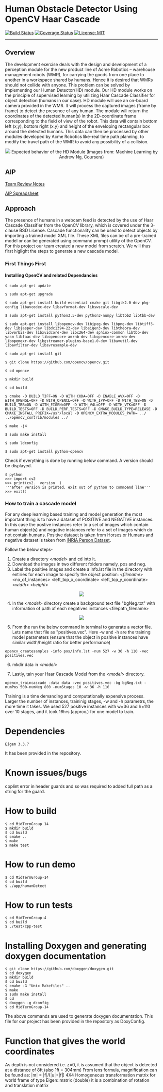 # Human Obstacle Detector Using OpenCV Haar Cascade

[![Build Status](https://travis-ci.org/Pruthvi-Sanghavi/Mid-Term-group-14.svg?branch=master)](https://travis-ci.org/Pruthvi-Sanghavi/Mid-Term-group-14)
[![Coverage Status](https://coveralls.io/repos/github/Pruthvi-Sanghavi/Mid-Term-group-14/badge.svg?branch=master)](https://coveralls.io/github/Pruthvi-Sanghavi/Mid-Term-group-14?branch=master)
[![License: MIT](https://img.shields.io/badge/License-MIT-yellow.svg)](https://opensource.org/licenses/MIT)

---

## Overview
The development exercise deals with the design and development of a perception module for the new product line of Acme Robotics – warehouse management robots (WMR), for carrying the goods from one place to another in a workspace shared by humans. Hence it is desired that WMRs should not collide with anyone. This problem can be solved by implementing our Human Detector(HD) module. Our HD module works on the principle of supervised learning by utilizing Haar Cascade Classifier for object detection (humans in our case). HD module will use an on-board camera provided in the WMR. It will process the captured images (frame by frame) to detect the presence of any human. The module will return the coordinates of the detected human(s) in the 2D-coordinate frame corresponding to the field of view of the robot. This data will contain bottom left (x,y), bottom right (x,y) and height of the enveloping rectangular box around the detected humans. This data can then be processed by other modules developed by Acme Robotics like-real time path planning, to modify the travel path of the WMR to avoid any possibility of a collision.

<p align="center">
<img src="https://github.com/varunasthana92/hello-world/blob/master/additional_files/expected_behaviour.png">
Expected behavior of the HD Module (Images from: Machine Learning by Andrew Ng, Coursera)
</p>

## AIP

[Team Review Notes](https://docs.google.com/spreadsheets/d/1GTG-HFxleuQxyrf_1kyI84y_j7N_5Z9h/edit#gid=472316199) 

[AIP Spreadsheet](https://drive.google.com/file/d/1GTG-HFxleuQxyrf_1kyI84y_j7N_5Z9h/view?usp=sharing) 


## Approach
The presence of humans in a webcam feed is detected by the use of Haar Cascade Classifier from the OpenCV library, which is covered under the 3-clause BSD License. Cascade functionality can be used to detect objects by importing a trained model XML file. These XML files can be of a pre-trained model or can be generated using command prompt utility of the OpenCV. For this project our team created a new model from scratch. We will thus first higlight the steps to generate a new cascade model.

### First Things First
#### Installing OpenCV and related Dependancies
```
$ sudo apt-get update
 
$ sudo apt-get upgrade

$ sudo apt-get install build-essential cmake git libgtk2.0-dev pkg-config libavcodec-dev libavformat-dev libswscale-dev
 
$ sudo apt-get install python3.5-dev python3-numpy libtbb2 libtbb-dev
 
$ sudo apt-get install libopencv-dev libjpeg-dev libpng-dev libtiff5-dev libjasper-dev libdc1394-22-dev libeigen3-dev libtheora-dev libvorbis-dev libxvidcore-dev libx264-dev sphinx-common libtbb-dev yasm libfaac-dev libopencore-amrnb-dev libopencore-amrwb-dev libopenexr-dev libgstreamer-plugins-base1.0-dev libavutil-dev libavfilter-dev libavresample-dev

$ sudo apt-get install git

$ git clone https://github.com/opencv/opencv.git

$ cd opencv

$ mkdir build

$ cd build

$ cmake -D BUILD_TIFF=ON -D WITH_CUDA=OFF -D ENABLE_AVX=OFF -D WITH_OPENGL=OFF -D WITH_OPENCL=OFF -D WITH_IPP=OFF -D WITH_TBB=ON -D BUILD_TBB=ON -D WITH_EIGEN=OFF -D WITH_V4L=OFF -D WITH_VTK=OFF -D BUILD_TESTS=OFF -D BUILD_PERF_TESTS=OFF -D CMAKE_BUILD_TYPE=RELEASE -D CMAKE_INSTALL_PREFIX=/usr/local -D OPENCV_EXTRA_MODULES_PATH= ../ ../opencv_contrib/modules ../

$ make -j4

$ sudo make install

$ sudo ldconfig

$ sudo apt-get install python-opencv
```
Check if everything is done by running below command. A version should be displayed.
```
$ python
>>> import cv2
>>> print(cv2.__version__)
'''after version is printed, exit out of python to commoand line'''
>>> exit()
```

### How to train a cascade model
For any deep learning based training and model generation the most important thing is to have a dataset of POSITIVE and NEGATIVE instances. In this case the postive instances refer to a set of images which contain human object(s) and negative instances refer to a set of images which do not contain humans. Positive dataset is taken from [Horses or Humans](https://www.kaggle.com/sanikamal/horses-or-humans-dataset) and negative dataset is taken from [INRIA Person Dataset](http://pascal.inrialpes.fr/data/human/).

Follow the below steps-
1) Create a directory <_model_> and cd into it.
2) Download the images in two different folders namely, pos and neg.
3) Label the positive images and create a info.lst file in the <pos> directory with entiries for each image to specify the object position: <_filename_> <no_of_instances> <left_top_x_coordinate> <left_top_y_coordinate> <_width_> <_height_>
<p align="center">
<img src="https://github.com/varunasthana92/hello-world/blob/master/additional_files/info_list.png">
</p>

4) In the <_model_> directory create a background text file "bgNeg.txt" with information of path of each negatives instances <filepath_filename>
<p align="center">
<img src="https://github.com/varunasthana92/hello-world/blob/master/additional_files/bgNeg.png">
</p>

5) From the <model> run the below command in terminal to generate a vector file. Lets name that file as "positives.vec". Here -w and -h are the training model parameters (ensure that the object in positive instances have similar width/height ratio for better performance)

```
opencv_createsamples -info pos/info.lst -num 527 -w 36 -h 110 -vec positives.vec
```

6) mkdir data in <_model_>

7) Lastly, tain your Haar Cascade Model from the <_model_> directory.
```
opencv_traincascade -data data -vec positives.vec -bg bgNeg.txt -numPos 500-numNeg 800 -numStages 10 -w 36 -h 110
```

Training is a time demanding and computationally expensive process. Larger the number of instances, traininig stages, -w and -h parametrs, the more time it takes. We used 527 positive instances with w=36 and h=110 over 10 stages, and it took 16hrs (approx.) for one model to train.

# Dependencies 

``` 
Eigen 3.3.7

```
It has been provided in the repository.

# Known issues/bugs

cpplint error in header guards and so was required to added full path as a string for the guard.

# How to build

```
$ cd MidTermGroup_14
$ mkdir build
$ cd build
$ cmake ..
$ make
$ make test
```
# How to run demo

```
$ cd MidTermGroup-14
$ cd build
$ ./app/humanDetect
```
# How to run tests

```
$ cd MidTermGroup-4
$ cd build
$ ./test/cpp-test
```
# Installing Doxygen and generating doxygen documentation

```
$ git clone https://github.com/doxygen/doxygen.git
$ cd doxygen
$ mkdir build
$ cd build
$ cmake -G "Unix Makefiles" ..
$ make
$ sudo make install
$ cd
$ doxygen -g dconfig
$ cd MidTermGroup-14
```
The above commands are used to generate doxygen documentation. This file for our project has been provided in the repository as DoxyConfig.

# Function that gives the world coordinates
As depth is not considered i.e. z=0, it is assumed that the
    object is detected at a distance of 8ft (also 1ft = 304mm)
    From lens formula, magnification can be found as:
    |m| = |f|/(|u|+|f|)
4X4 Homogeneous transformation matrix for world frame of type
    Eigen::matrix (double)
    it is a combination of rotation and translation matrix


